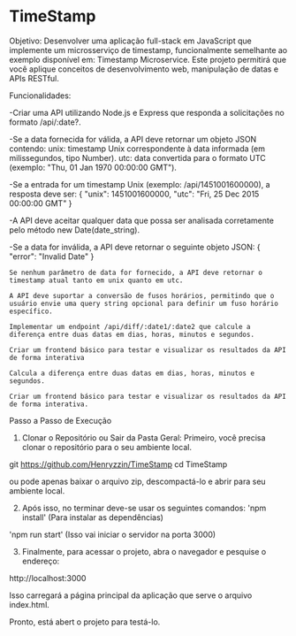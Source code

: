 # TimeStamp

Objetivo:
Desenvolver uma aplicação full-stack em JavaScript que implemente um microsserviço de timestamp, funcionalmente semelhante ao exemplo disponível em: Timestamp Microservice. Este projeto permitirá que você aplique conceitos de desenvolvimento web, manipulação de datas e APIs RESTful.

Funcionalidades:

-Criar uma API utilizando Node.js e Express que responda a solicitações no formato /api/:date?.

-Se a data fornecida for válida, a API deve retornar um objeto JSON contendo:
    unix: timestamp Unix correspondente à data informada (em milissegundos, tipo Number).
    utc: data convertida para o formato UTC (exemplo: "Thu, 01 Jan 1970 00:00:00 GMT").

-Se a entrada for um timestamp Unix (exemplo: /api/1451001600000), a resposta deve ser: 
    { "unix": 1451001600000, "utc": "Fri, 25 Dec 2015 00:00:00 GMT" }

-A API deve aceitar qualquer data que possa ser analisada corretamente pelo método new Date(date_string).

-Se a data for inválida, a API deve retornar o seguinte objeto JSON:
    { "error": "Invalid Date" }

    Se nenhum parâmetro de data for fornecido, a API deve retornar o timestamp atual tanto em unix quanto em utc.
    
    A API deve suportar a conversão de fusos horários, permitindo que o usuário envie uma query string opcional para definir um fuso horário específico.

    Implementar um endpoint /api/diff/:date1/:date2 que calcule a diferença entre duas datas em dias, horas, minutos e segundos.

    Criar um frontend básico para testar e visualizar os resultados da API de forma interativa

    Calcula a diferença entre duas datas em dias, horas, minutos e segundos.

    Criar um frontend básico para testar e visualizar os resultados da API de forma interativa.

Passo a Passo de Execução
1. Clonar o Repositório ou Sair da Pasta Geral: Primeiro, você precisa clonar o repositório para o seu ambiente local.

git https://github.com/Henryzzin/TimeStamp
cd TimeStamp

ou pode apenas baixar o arquivo zip, descompactá-lo e abrir para seu ambiente local.

2. Após isso, no terminar deve-se usar os seguintes comandos: 
'npm install' (Para instalar as dependências)

'npm run start' (Isso vai iniciar o servidor na porta 3000)

3. Finalmente, para acessar o projeto, abra o navegador e pesquise o endereço:

http://localhost:3000

Isso carregará a página principal da aplicação que serve o arquivo index.html.

Pronto, está abert o projeto para testá-lo.